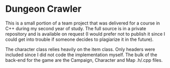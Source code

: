 # Dungeon Crawler

This is a small portion of a team project that was delivered for a course in C++ during my second year of study.
The full source is in a private repository and is available on request (I would prefer not to publish it since I could get into trouble if someone decides to plagiarize it in the future).

The character class relies heavily on the item class. Only headers were included since I did not code the implementation myself.
The bulk of the back-end for the game are the Campaign, Character and Map .h/.cpp files.
